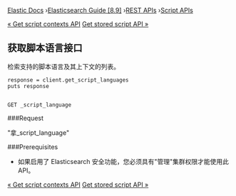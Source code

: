 

[Elastic Docs](/guide/) ›[Elasticsearch Guide [8.9]](index.md) ›[REST
APIs](rest-apis.md) ›[Script APIs](script-apis.md)

[« Get script contexts API](get-script-contexts-api.md) [Get stored script
API »](get-stored-script-api.md)

## 获取脚本语言接口

检索支持的脚本语言及其上下文的列表。

    
    
    response = client.get_script_languages
    puts response
    
    
    GET _script_language

###Request

"拿_script_language"

###Prerequisites

* 如果启用了 Elasticsearch 安全功能，您必须具有"管理"集群权限才能使用此 API。

[« Get script contexts API](get-script-contexts-api.md) [Get stored script
API »](get-stored-script-api.md)
